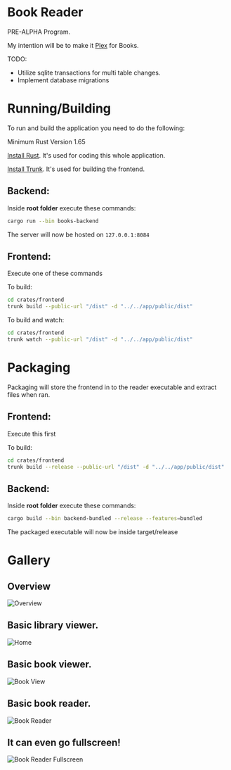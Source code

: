 # Book Reader

PRE-ALPHA Program.

My intention will be to make it [Plex](https://plex.tv) for Books.

TODO:
 - Utilize sqlite transactions for multi table changes.
 - Implement database migrations


# Running/Building

To run and build the application you need to do the following:

Minimum Rust Version 1.65

[Install Rust](https://www.rust-lang.org/). It's used for coding this whole application.

[Install Trunk](https://trunkrs.dev/#install). It's used for building the frontend.


## Backend:
Inside **root folder** execute these commands:
```bash
cargo run --bin books-backend
```

The server will now be hosted on `127.0.0.1:8084`

## Frontend:
Execute one of these commands

To build:
```bash
cd crates/frontend
trunk build --public-url "/dist" -d "../../app/public/dist"
```

To build and watch:
```bash
cd crates/frontend
trunk watch --public-url "/dist" -d "../../app/public/dist"
```

# Packaging
Packaging will store the frontend in to the reader executable and extract files when ran.

## Frontend:
Execute this first

To build:
```bash
cd crates/frontend
trunk build --release --public-url "/dist" -d "../../app/public/dist"
```

## Backend:
Inside **root folder** execute these commands:

```bash
cargo build --bin backend-bundled --release --features=bundled
```

The packaged executable will now be inside target/release


# Gallery


## Overview

![Overview](https://i.thick.at/DishonorableRJD2117.png)


## Basic library viewer.

![Home](https://i.thick.at/AntagonizingFleance243.jpeg)


## Basic book viewer.

![Book View](https://i.thick.at/AntispasmodicCodyJinks427.png)


## Basic book reader.

![Book Reader](https://i.thick.at/SightlyWalkersShots711.png)


## It can even go fullscreen!

![Book Reader Fullscreen](https://i.thick.at/EmeticEverythingEverything016.png)